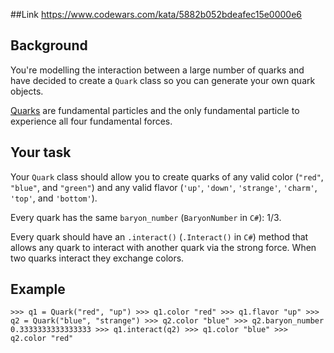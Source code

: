 ##Link
https://www.codewars.com/kata/5882b052bdeafec15e0000e6

## Background

You're modelling the interaction between a large number of quarks and have decided to create a `Quark` class so you can generate your own quark objects.

[Quarks](https://en.wikipedia.org/wiki/Quark) are fundamental particles and the only fundamental particle to experience all four fundamental forces.

## Your task

Your `Quark` class should allow you to create quarks of any valid color (`"red"`, `"blue"`, and `"green"`) and any valid flavor (`'up'`, `'down'`, `'strange'`, `'charm'`, `'top'`, and `'bottom'`).

Every quark has the same `baryon_number` (`BaryonNumber` in `C#`): 1/3\.

Every quark should have an `.interact()` (`.Interact()` in `C#`) method that allows any quark to interact with another quark via the strong force. When two quarks interact they exchange colors.

## Example
    
    >>> q1 = Quark("red", "up") >>> q1.color "red" >>> q1.flavor "up" >>> q2 = Quark("blue", "strange") >>> q2.color "blue" >>> q2.baryon_number 0.3333333333333333 >>> q1.interact(q2) >>> q1.color "blue" >>> q2.color "red"
